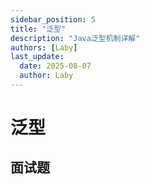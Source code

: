 ```yaml
---
sidebar_position: 5
title: "泛型"
description: "Java泛型机制详解"
authors: [Laby]
last_update:
  date: 2025-08-07
  author: Laby
---
```


# 泛型

## 面试题 